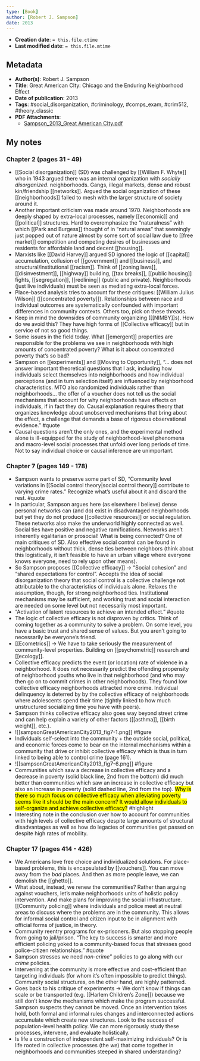 ```yaml
---
type: [Book]
author: [Robert J. Sampson]
date: 2013
---
```


* **Creation date**: `= this.file.ctime`
* **Last modified date**: `= this.file.mtime`

## Metadata

* **Author(s)**: Robert J. Sampson
* **Title**: Great American CIty: Chicago and the Enduring Neighborhood Effect
* **Date of publication**: 2013
*  **Tags**: #social_disorganization, #criminology, #comps_exam, #crim512, #theory_classic 
* **PDF Attachments**:
  * [Sampson_2013_Great American CIty.pdf](zotero://open-pdf/library/items/G5CLPJ99)

## My notes

### Chapter 2 (pages 31 - 49)

* [[Social disorganization]] (SD) was challenged by [[William F. Whyte]] who in 1943 argued there was an internal organization with *socially disorganized*. neighborhoods. Gangs, illegal markets, dense and robust kin/friendship [[networks]]. Argued the social organization of these [[neighborhoods]] failed to mesh with the larger structure of society around it.
* Another important criticism was made around 1970. Neighborhoods are deeply shaped by extra-local processes, namely [[economic]] and [[political]] structures. Hard to overemphasize the “naturalness” with which [[Park and Burgess]] thought of in “natural areas” that seemingly just popped out of nature almost by some sort of social law due to [[free market]] competition and competing desires of businesses and residents for affordable land and decent [[housing]].
* Marxists like [[David Harvey]] argued SD ignored the logic of [[capital]] accumulation, collusion of [[government]] and [[business]], and structural/institutional [[racism]]. Think of [[zoning laws]], [[disinvestment]], [[highway]] building, [[tax breaks]], [[public housing]] fights, [[segregation]], [[redlining]] (public and private). Neighborhoods (just live individuals) must be seen as mediating extra-local forces.
* Place-based analysis tries to account for these critiques: [[William Julius Wilson]] ([[concentrated poverty]]). Relationships between race and individual outcomes are systematically confounded with important differences in community contexts. Others too, pick on these threads.
* Keep in mind the downsides of community organizing ([[NIMBY]]s). How do we avoid this? They have high forms of [[Collective efficacy]] but in service of not so good things.
* Some issues in the field today. What [[emergent]] properties are responsible for the problems we see in neighborhoods with high amounts of concentrated poverty? What is it about concentrated poverty that’s so bad?
* Sampson on [[experiments]] and [[Moving to Opportunity]], “... does not answer important theoretical questions that I ask, including how individuals select themselves into neighborhoods and how individual perceptions (and in turn selection itself) are influenced by neighborhood characteristics. MTO also randomized individuals rather than neighborhoods… the offer of a voucher does not tell us the social mechanisms that account for why neighborhoods have effects on individuals, if in fact they do. Causal explanation requires theory that organizes knowledge about unobserved mechanisms that bring about the effect, a challenge that demands a base of rigorous observational evidence.” #quote 
* Causal questions aren’t the only ones, and the experimental method alone is ill-equipped for the study of neighborhood-level phenomena and macro-level social processes that unfold over long periods of time. Not to say individual choice or causal inference are unimportant.

### Chapter 7 (pages 149 - 178)

* Sampson wants to preserve some part of SD, “Community level variations in [[Social control theory|social control theory]] contribute to varying crime rates.” Recognize what’s useful about it and discard the rest. #quote 
* In particular, Sampson argues here (as elsewhere I believe) dense personal networks can (and do) exist in disadvantaged neighborhoods but yet they do not produce [[collective resources]] or social regulation. These networks also make the underworld highly connected as well. Social ties have positive and negative ramifications. Networks aren’t inherently egalitarian or prosocial! What is being connected? One of main critiques of SD. Also effective social control can be found in neighborhoods without thick, dense ties between neighbors (think about this logistically, it isn’t feasible to have an urban village where everyone knows everyone, need to rely upon other means).
* So Sampson proposes [[Collective efficacy]] -> “Social cohesion” and “shared expectations for control”. Accepts the idea of social disorganization theory that social control is a collective challenge not attributable to the characteristics of individuals alone. Relaxes the assumption, though, for strong neighborhood ties. Institutional mechanisms may be sufficient, and working trust and social interaction are needed on some level but not necessarily most important.
* “Activation of latent resources to achieve an intended effect.” #quote 
* The logic of collective efficacy is not disproven by critics. Think of coming together as a community to solve a problem. On some level, you have a basic trust and shared sense of values. But you aren’t going to necessarily be everyone’s friend.
* [[Ecometrics]] -> We have to take seriously the measurement of community-level properties. Building on [[psychometric]] research and [[ecology]].
* Collective efficacy predicts the event (or location) rate of violence in a neighborhood. It does not necessarily predict the offending propensity of neighborhood youths who live in that neighborhood (and who may then go on to commit crimes in other neighborhoods). They found low collective efficacy neighborhoods attracted more crime. Individual delinquency is deterred by by the collective efficacy of neighborhoods where adolescents spend their time (tightly linked to how much unstructured socializing time you have with peers).
* Sampson thinks collective efficacy also goes way beyond street crime and can help explain a variety of other factors ([[asthma]], [[birth weight]], etc.).
* ![[sampsonGreatAmericanCity2013_fig7-1.png]] #figure
* Individuals self-select into the community + the outside social, political, and economic forces come to bear on the internal mechanisms within a community that drive or inhibit collective efficacy which is thus in turn linked to being able to control crime (page 161).
* ![[sampsonGreatAmericanCity2013_fig7-6.png]] #figure
* Communities which saw a decrease in collective efficacy and a decrease in poverty (solid black line, 2nd from the bottom) did much better than communities which saw an increase in collective efficacy but also an increase in poverty (solid dashed line, 2nd from the top). <mark>Why is there so much focus on collective efficacy when alleviating poverty seems like it should be the main concern? It would allow individuals to self-organize and achieve collective efficacy?</mark> #highlight 
* Interesting note in the conclusion over how to account for communities with high levels of collective efficacy despite large amounts of structural disadvantages as well as how do legacies of communities get passed on despite high rates of mobility.

  
### Chapter 17 (pages 414 - 426)

* We Americans love free choice and individualized solutions. For place-based problems, this is encapsulated by [[vouchers]]. You can move away from the *bad* places. And then as more people leave, we can demolish the [[ghetto]].
* What about, instead, we renew the communities? Rather than arguing against vouchers, let’s make neighborhoods units of holistic policy intervention. And make plans for improving the social infrastructure. [[Community policing]] where individuals and police meet at neutral areas to discuss where the problems are in the community. This allows for informal social control and citizen input to be in alignment with official forms of justice, in theory.
* Community reentry programs for ex-prisoners. But also stopping people from going to jail/prison. “The key to success is smarter and more efficient policing yoked to a community-based focus that stresses good police-citizen relationships.” #quote 
* Sampson stresses we need *non-crime*” policies to go along with our *crime* policies.
* Intervening at the community is more effective and cost-efficient than targeting individuals (for whom it’s often impossible to predict things). Community social structures, on the other hand, are highly patterned.
* Goes back to his critique of experiments -> We don’t know if things can scale or be transported (e.g. [[Harlem Children’s Zone]]) because we still don’t know the mechanisms which make the program successful. Sampson suspects they cannot be moved. Once an intervention takes hold, both formal and informal rules changes and interconnected actions accumulate which create new structures. Look to the success of population-level health policy. We can more rigorously study these processes, intervene, and evaluate holistically.
* Is life a construction of independent self-maximizing individuals? Or is life rooted in collective processes (the *we*) that come together in neighborhoods and communities steeped in shared understanding?